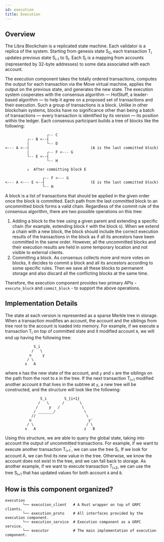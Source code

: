 ```yaml
---
id: execution
title: Execution
---
```

## Overview

The Libra Blockchain is a replicated state machine. Each validator is a replica
of the system. Starting from genesis state S<sub>0</sub>, each transaction
T<sub>i</sub> updates previous state S<sub>i-1</sub> to S<sub>i</sub>. Each
S<sub>i</sub> is a mapping from accounts (represented by 32-byte addresses) to
some data associated with each account.

The execution component takes the totally ordered transactions, computes the
output for each transaction via the Move virtual machine, applies the output on
the previous state, and generates the new state. The execution system cooperates
with the consensus algorithm — HotStuff, a leader-based algorithm — to help it
agree on a proposed set of transactions and their execution. Such a group of
transactions is a block. Unlike in other blockchain systems, blocks have no
significance other than being a batch of transactions — every transaction is
identified by its version — its position within the ledger. Each consensus
participant builds a tree of blocks like the following:

```
                   ┌-- C
          ┌-- B <--┤
          |        └-- D
<--- A <--┤                            (A is the last committed block)
          |        ┌-- F <--- G
          └-- E <--┤
                   └-- H

          ↓  After committing block E

                 ┌-- F <--- G
<--- A <--- E <--┤                     (E is the last committed block)
                 └-- H
```

A block is a list of transactions that should be applied in the given order once
the block is committed. Each path from the last committed block to an
uncommitted block forms a valid chain. Regardless of the commit rule of the
consensus algorithm, there are two possible operations on this tree:

1. Adding a block to the tree using a given parent and extending a specific
   chain (for example, extending block `F` with the block `G`). When we extend a
   chain with a new block, the block should include the correct execution
   results of the transactions in the block as if all its ancestors have been
   committed in the same order. However, all the uncommitted blocks and their
   execution results are held in some temporary location and not visible to
   external clients.
2. Committing a block. As consensus collects more and more votes on blocks, it
   decides to commit a block and all its ancestors according to some specific
   rules. Then we save all these blocks to permanent storage and also discard
   all the conflicting blocks at the same time.

Therefore, the execution component provides two primary APIs - `execute_block`
and `commit_block` - to support the above operations.

## Implementation Details

The state at each version is represented as a sparse Merkle tree in storage.
When a transaction modifies an account, the account and the siblings from tree
root to the account is loaded into memory. For example, if we execute a
transaction T<sub>i</sub> on top of committed state and it modified account `A`,
we will end up having the following tree:

```
             S_i
            /   \
           o     y
          / \
         x   A
```

where `A` has the new state of the account, and `y` and `x` are the siblings on
the path from the root to `A` in the tree.  If the next transaction T<sub>i+1</sub>
modified another account `B` that lives in the subtree at `y`, a new tree will
be constructed, and the structure will look like the following:

```
                S_i        S_{i+1}
               /   \      /       \
              /     y   /          \
             / _______/             \
            //                       \
           o                          y'
          / \                        / \
         x   A                      z   B
```

Using this structure, we are able to query the global state, taking into account the output of uncommitted transactions. For example, if we want to execute another transaction T<sub>i+1</sub><sup>'</sup>, we can use the tree S<sub>i</sub>. If we look for account A, we can find its new value in the tree. Otherwise, we know the account does not exist in the tree, and we can fall back to storage. As another example, if we want to execute transaction T<sub>i+2</sub>, we can use the tree S<sub>i+1</sub> that has updated values for both account `A` and `B`.

## How is this component organized?

    execution
            └── execution_client   # A Rust wrapper on top of GRPC clients.
            └── execution_proto    # All interfaces provided by the execution component.
            └── execution_service  # Execution component as a GRPC service.
            └── executor           # The main implementation of execution component.
